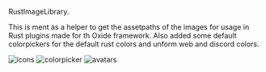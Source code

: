 RustImageLibrary.

This is ment as a helper to get the assetpaths of the images for usage in Rust plugins made for th Oxide framework.
Also added some default colorpickers for the default rust colors and unform web and discord colors.

![icons](https://github.com/user-attachments/assets/4a55f0fc-55bd-45e2-a71e-b4e4685c3a01)
![colorpicker](https://github.com/user-attachments/assets/00537a66-f3a4-45e3-97ec-5ce17f533f3c)
![avatars](https://github.com/user-attachments/assets/3679c088-5b82-405e-a67b-600d91e62c7e)
